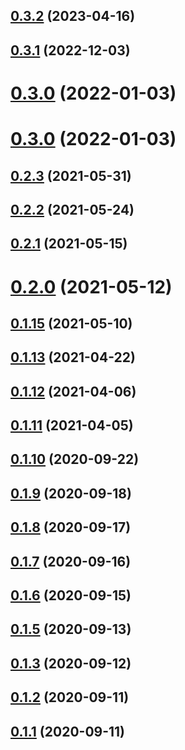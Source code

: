 

## [0.3.2](https://github.com/geotrev/omdomdom/compare/v0.3.1...v0.3.2) (2023-04-16)

## [0.3.1](https://github.com/geotrev/omdomdom/compare/v0.3.0...v0.3.1) (2022-12-03)

# [0.3.0](https://github.com/geotrev/omdomdom/compare/v0.2.3...v0.3.0) (2022-01-03)

# [0.3.0](https://github.com/geotrev/omdomdom/compare/v0.3.0...v0.3.1) (2022-01-03)

## [0.2.3](https://github.com/geotrev/omdomdom/compare/v0.3.0...v0.3.1) (2021-05-31)

## [0.2.2](https://github.com/geotrev/omdomdom/compare/v0.3.0...v0.3.1) (2021-05-24)

## [0.2.1](https://github.com/geotrev/omdomdom/compare/v0.3.0...v0.3.1) (2021-05-15)

# [0.2.0](https://github.com/geotrev/omdomdom/compare/v0.3.0...v0.3.1) (2021-05-12)

## [0.1.15](https://github.com/geotrev/omdomdom/compare/v0.3.0...v0.3.1) (2021-05-10)

## [0.1.13](https://github.com/geotrev/omdomdom/compare/v0.3.0...v0.3.1) (2021-04-22)

## [0.1.12](https://github.com/geotrev/omdomdom/compare/v0.3.0...v0.3.1) (2021-04-06)

## [0.1.11](https://github.com/geotrev/omdomdom/compare/v0.3.0...v0.3.1) (2021-04-05)

## [0.1.10](https://github.com/geotrev/omdomdom/compare/v0.3.0...v0.3.1) (2020-09-22)

## [0.1.9](https://github.com/geotrev/omdomdom/compare/v0.3.0...v0.3.1) (2020-09-18)

## [0.1.8](https://github.com/geotrev/omdomdom/compare/v0.3.0...v0.3.1) (2020-09-17)

## [0.1.7](https://github.com/geotrev/omdomdom/compare/v0.3.0...v0.3.1) (2020-09-16)

## [0.1.6](https://github.com/geotrev/omdomdom/compare/v0.3.0...v0.3.1) (2020-09-15)

## [0.1.5](https://github.com/geotrev/omdomdom/compare/v0.3.0...v0.3.1) (2020-09-13)

## [0.1.3](https://github.com/geotrev/omdomdom/compare/v0.3.0...v0.3.1) (2020-09-12)

## [0.1.2](https://github.com/geotrev/omdomdom/compare/v0.3.0...v0.3.1) (2020-09-11)

## [0.1.1](https://github.com/geotrev/omdomdom/compare/v0.3.0...v0.3.1) (2020-09-11)